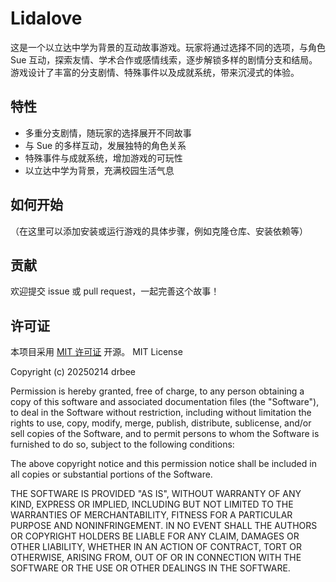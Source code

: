 # Lidalove

这是一个以立达中学为背景的互动故事游戏。玩家将通过选择不同的选项，与角色 Sue 互动，探索友情、学术合作或感情线索，逐步解锁多样的剧情分支和结局。游戏设计了丰富的分支剧情、特殊事件以及成就系统，带来沉浸式的体验。

## 特性
- 多重分支剧情，随玩家的选择展开不同故事
- 与 Sue 的多样互动，发展独特的角色关系
- 特殊事件与成就系统，增加游戏的可玩性
- 以立达中学为背景，充满校园生活气息

## 如何开始
（在这里可以添加安装或运行游戏的具体步骤，例如克隆仓库、安装依赖等）

## 贡献
欢迎提交 issue 或 pull request，一起完善这个故事！

## 许可证
本项目采用 [MIT 许可证](https://opensource.org/licenses/MIT) 开源。
MIT License

Copyright (c) 20250214 drbee

Permission is hereby granted, free of charge, to any person obtaining a copy of this software and associated documentation files (the "Software"), to deal in the Software without restriction, including without limitation the rights to use, copy, modify, merge, publish, distribute, sublicense, and/or sell copies of the Software, and to permit persons to whom the Software is furnished to do so, subject to the following conditions:

The above copyright notice and this permission notice shall be included in all copies or substantial portions of the Software.

THE SOFTWARE IS PROVIDED "AS IS", WITHOUT WARRANTY OF ANY KIND, EXPRESS OR IMPLIED, INCLUDING BUT NOT LIMITED TO THE WARRANTIES OF MERCHANTABILITY, FITNESS FOR A PARTICULAR PURPOSE AND NONINFRINGEMENT. IN NO EVENT SHALL THE AUTHORS OR COPYRIGHT HOLDERS BE LIABLE FOR ANY CLAIM, DAMAGES OR OTHER LIABILITY, WHETHER IN AN ACTION OF CONTRACT, TORT OR OTHERWISE, ARISING FROM, OUT OF OR IN CONNECTION WITH THE SOFTWARE OR THE USE OR OTHER DEALINGS IN THE SOFTWARE.
